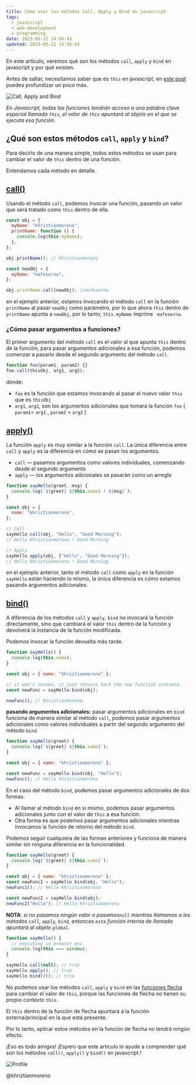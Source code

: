 ```yaml
---
title: Cómo usar los métodos Call, Apply y Bind en javascript
tags:
  - javascript
  - web-development
  - programming
date: 2023-05-12 14:56:43
updated: 2023-05-12 14:56:43
---
```


En este artículo, veremos qué son los métodos `call`, `apply` y `bind` en javascript y por qué existen.

Antes de saltar, necesitamos saber que es `this` en javascript, en [este post](https://www.freecodecamp.org/espanol/news/la-guia-completa-sobre-this-en-javascript/#:~:text=El%20this%20de%20JavaScript%20es,a%20veces%20se%20llama%20contexto) puedes profundizar un poco más.

![Call, Apply and Bind](https://media2.dev.to/dynamic/image/width=1000,height=420,fit=cover,gravity=auto,format=auto/https%3A%2F%2Fdev-to-uploads.s3.amazonaws.com%2Fuploads%2Farticles%2Fta2559iodb957wb4cm38.png)

_En Javascript, todas las funciones tendrán acceso a una palabra clave especial llamada `this`, el valor de `this` apuntará al objeto en el que se ejecuta esa función._

## ¿Qué son estos métodos `call`, `apply` y `bind`?

Para decirlo de una manera simple, todos estos métodos se usan para cambiar el valor de `this` dentro de una función.

Entendamos cada método en detalle.

## [call()](https://developer.mozilla.org/es/docs/Web/JavaScript/Reference/Global_Objects/Function/call)

Usando el método `call`, podemos invocar una función, pasando un valor que será tratado como `this` dentro de ella.

```javascript
const obj = {
  myName: "khriztianmoreno",
  printName: function () {
    console.log(this.myName);
  },
};

obj.printName(); // khriztianmoreno

const newObj = {
  myName: "mafeserna",
};

obj.printName.call(newObj); //mafeserna
```

en el ejemplo anterior, estamos invocando el método `call` en la función `printName` al pasar `newObj` como parámetro, por lo que ahora `this` dentro de `printName` apunta a `newObj`, por lo tanto, `this.myName` imprime ` mafeserna`.

### ¿Cómo pasar argumentos a funciones?

El primer argumento del método `call` es el valor al que apunta `this` dentro de la función, para pasar argumentos adicionales a esa función, podemos comenzar a pasarlo desde el segundo argumento del método `call`.

```javascript
function foo(param1, param2) {}
foo.call(thisObj, arg1, arg2);
```

dónde:

- `foo` es la función que estamos invocando al pasar el nuevo valor `this` que es `thisObj`
- `arg1`, `arg2`, son los argumentos adicionales que tomará la función `foo` ( `param1`= `arg1` , `param2` = `arg2` )

## [apply()](https://developer.mozilla.org/es/docs/Web/JavaScript/Reference/Global_Objects/Function/apply)

La función `apply` es muy similar a la función `call`. La única diferencia entre `call` y `apply` es la diferencia en cómo se pasan los argumentos.

- `call` — pasamos argumentos como valores individuales, comenzando desde el segundo argumento
- `apply` — los argumentos adicionales se pasarán como un arreglo

```javascript
function sayHello(greet, msg) {
  console.log(`${greet} ${this.name} ! ${msg}`);
}

const obj = {
  name: "khriztianmoreno",
};

// Call
sayHello.call(obj, "Hello", "Good Morning");
// Hello khriztianmoreno ! Good Morning

// Apply
sayHello.apply(obj, ["Hello", "Good Morning"]);
// Hello khriztianmoreno ! Good Morning
```

en el ejemplo anterior, tanto el método `call` como `apply` en la función `sayHello` están haciendo lo mismo, la única diferencia es cómo estamos pasando argumentos adicionales.

## [bind()](https://developer.mozilla.org/es/docs/Web/JavaScript/Reference/Global_Objects/Function/bind)

A diferencia de los métodos `call` y `apply`, `bind` no invocará la función directamente, sino que cambiará el valor `this` dentro de la función y devolverá la instancia de la función modificada.

Podemos invocar la función devuelta más tarde.

```javascript
function sayHello() {
  console.log(this.name);
}

const obj = { name: "khriztianmoreno" };

// it won't invoke, it just returns back the new function instance
const newFunc = sayHello.bind(obj);

newFunc(); // khriztianmoreno
```

**pasando argumentos adicionales:**
pasar argumentos adicionales en `bind` funciona de manera similar al método `call`, podemos pasar argumentos adicionales como valores individuales a partir del segundo argumento del método `bind`.

```javascript
function sayHello(greet) {
  console.log(`${greet} ${this.name}`);
}

const obj = { name: "khriztianmoreno" };

const newFunc = sayHello.bind(obj, "Hello");
newFunc(); // Hello khriztianmoreno
```

En el caso del método `bind`, podemos pasar argumentos adicionales de dos formas:

- Al llamar al método `bind` en sí mismo, podemos pasar argumentos adicionales junto con el valor de `this` a esa función.
- Otra forma es que podemos pasar argumentos adicionales mientras invocamos la función de retorno del método `bind`.

Podemos seguir cualquiera de las formas anteriores y funciona de manera similar sin ninguna diferencia en la funcionalidad.

```javascript
function sayHello(greet) {
  console.log(`${greet} ${this.name}`);
}

const obj = { name: "khriztianmoreno" };
const newFunc1 = sayHello.bind(obj, "Hello");
newFunc1(); // Hello khriztianmoreno

const newFunc2 = sayHello.bind(obj);
newFunc2("Hello"); // Hello khriztianmoreno
```

**NOTA**: _si no pasamos ningún valor o pasamos`null` mientras llamamos a los métodos `call`, `apply`, `bind`, entonces `esta` función interna de llamada apuntará al objeto `global`._

```javascript
function sayHello() {
  // executing in browser env
  console.log(this === window);
}

sayHello.call(null); // true
sayHello.apply(); // true
sayHello.bind()(); // true
```

No podemos usar los métodos `call`, `apply` y `bind` en las [funciones flecha](https://developer.mozilla.org/en-US/docs/Web/JavaScript/Reference/Functions/Arrow_functions) para cambiar el valor de `this`, porque las funciones de flecha no tienen su propio contexto `this`.

El `this` dentro de la función de flecha apuntará a la función externa/principal en la que está presente.

Por lo tanto, aplicar estos métodos en la función de flecha no tendrá ningún efecto.

¡Eso es todo amigxs! ¡Espero que este artículo lo ayude a comprender qué son los métodos `call()`, `apply()` y `bind()` en javascript.!

![Profile](https://res.cloudinary.com/khriztianmoreno/image/upload/c_scale,w_148/v1591324337/KM-brand/stickers/sticker-3_2x.png)

@khriztianmoreno
